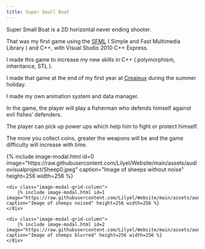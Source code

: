 ```yaml
---
title: Super Small Boat
---
```


Super Small Boat is a 2D horizontal never ending shooter.

That was my first game using the [SFML](https://www.sfml-dev.org/) ( Simple and Fast Multimedia Library ) and C++, with Visual Studio 2010 C++ Express.

I made this game to increase my new skills in C++ ( polymorphism, inheritance, STL ).

I made that game at the end of my first year at [Creajeux](https://www.creajeux.fr/) during the summer holiday.

I made my own animation system and data manager.

In the game, the player will play a fisherman who defends himself against evil fishes’ defenders.

The player can pick up power ups which help him to fight or protect himself.

The more you collect coins, greater the weapons will be and the game difficulty will increase with time.

<div class="image-modal-grid-row"> 
    <div class="image-modal-grid-column">
        {% include image-modal.html id=0 image="https://raw.githubusercontent.com/Lilyel/Website/main/assets/audiovisualproject/Sheep0.jpeg" caption="Image of sheeps without noise" height=256 width=256 %}
    </div>

    <div class="image-modal-grid-column">
        {% include image-modal.html id=1 image="https://raw.githubusercontent.com/Lilyel/Website/main/assets/audiovisualproject/SheepNoise0.jpeg" caption="Image of sheeps noised" height=256 width=256 %}
    </div>

    <div class="image-modal-grid-column">
        {% include image-modal.html id=2 image="https://raw.githubusercontent.com/Lilyel/Website/main/assets/audiovisualproject/SheepNoise0_blurred.jpeg" caption="Image of sheeps blurred" height=256 width=256 %}
    </div>
</div>
